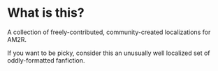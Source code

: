 # What is this?
A collection of freely-contributed, community-created localizations for AM2R.

If you want to be picky, consider this an unusually well localized set of oddly-formatted fanfiction.
